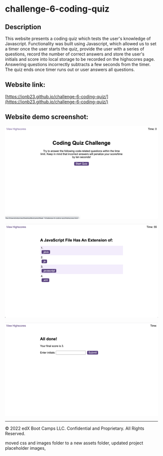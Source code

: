 # challenge-6-coding-quiz

## Description 

This website presents a coding quiz which tests the user's knowledge of Javascript. 
Functionality was built using Javascript, which allowed us to set a timer once the user starts the quiz, provide the user with a series of questions, record the number of correct answers and store the user's initials and score into local storage to be recorded on the highscores page. Answering questions incorrectly subtracts a few seconds from the timer. The quiz ends once timer runs out or user answers all questions.

## Website link:

[https://ionb23.github.io/challenge-6-coding-quiz/](https://ionb23.github.io/challenge-6-coding-quiz/)

## Website demo screenshot:

![ScreenShot](/assets/images/website-demo-1.png)

![ScreenShot](/assets/images/website-demo-2.png)

![ScreenShot](/assets/images/website-demo-3.png)

---

© 2022 edX Boot Camps LLC. Confidential and Proprietary. All Rights Reserved.

moved css and images folder to a new assets folder, updated project placeholder images,
